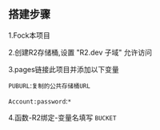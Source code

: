 ## 搭建步骤 ##

1.Fock本项目


2.创建R2存储桶,设置 "R2.dev 子域" 允许访问


3.pages链接此项目并添加以下变量


`PUBURL`:`复制的公共存储桶URL`


`Account:password`:`*`


4.函数-R2绑定-变量名填写 `BUCKET`
